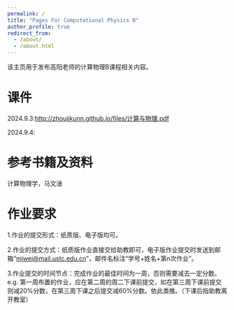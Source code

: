 ```yaml
---
permalink: /
title: "Pages For Computational Physics B"
author_profile: true
redirect_from: 
  - /about/
  - /about.html
---
```

该主页用于发布高阳老师的计算物理B课程相关内容。

课件
======
2024.9.3:http://zhoujikunn.github.io/files/计算与物理.pdf

2024.9.4:

参考书籍及资料
======
计算物理学，马文淦

作业要求
======
1.作业的提交形式：纸质版、电子版均可。

2.作业的提交方式：纸质版作业直接交给助教即可，电子版作业提交时发送到邮箱“mjwei@mail.ustc.edu.cn”，邮件名标注“学号+姓名+第n次作业”。

3.作业提交的时间节点：完成作业的最佳时间为一周，否则需要减去一定分数。e.g. 第一周布置的作业，应在第二周的周二下课前提交，如在第三周下课前提交则减20%分数，在第三周下课之后提交减60%分数。依此类推。（下课后指助教离开教室）

